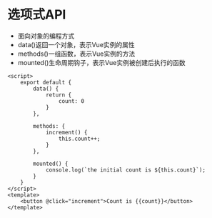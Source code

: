 # 选项式API

- 面向对象的编程方式
- data()返回一个对象，表示Vue实例的属性
- methods()一组函数，表示Vue实例的方法
- mounted()生命周期钩子，表示Vue实例被创建后执行的函数

```html:vue
<script>
    export default {
        data() {
            return {
                count: 0
            }
        },

        methods: {
            increment() {
                this.count++;
            }
        },

        mounted() {
            console.log(`the initial count is ${this.count}`);
        }
    }
</script>
<template>
    <button @click="increment">Count is {{count}}</button>
</template>
```